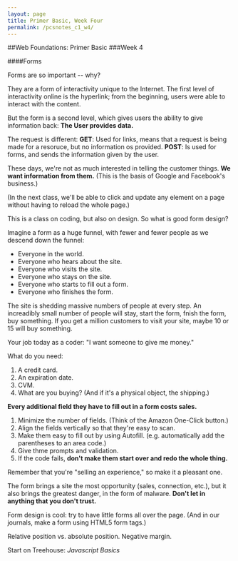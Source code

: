 ```yaml
---
layout: page
title: Primer Basic, Week Four
permalink: /pcsnotes_c1_w4/
---
```

##Web Foundations: Primer Basic
###Week 4

####Forms

Forms are so important -- why?

They are a form of interactivity unique to the Internet. The first level of interactivity online is the hyperlink; from the beginning, users were able to interact with the content.

But the form is a second level, which gives users the ability to give information back: **The User provides data.**

The request is different:
**GET**: Used for links, means that a request is being made for a resoruce, but no information os provided.
**POST**: Is used for forms, and sends the information given by the user.

These days, we're not as much interested in telling the customer things. **We want information from them.** (This is the basis of Google and Facebook's business.)

(In the next class, we'll be able to click and update any element on a page without having to reload the whole page.)

This is a class on coding, but also on design. So what is good form design?

Imagine a form as a huge funnel, with fewer and fewer people as we descend down the funnel:

* Everyone in the world.
* Everyone who hears about the site.
* Everyone who visits the site.
* Everyone who stays on the site.
* Everyone who starts to fill out a form.
* Everyone who finishes the form.

The site is shedding massive numbers of people at every step. An increadibly small number of people will stay, start the form, fnish the form, buy something. If you get a million customers to visit your site, maybe 10 or 15 will buy something.

Your job today as a coder: "I want someone to give me money."

What do you need: 

1. A credit card.
2. An expiration date.
3. CVM.
4. What are you buying? (And if it's a physical object, the shipping.)

**Every additional field they have to fill out in a form costs sales.**

1. Minimize the number of fields. (Think of the Amazon One-Click button.)
2. Align the fields vertically so that they're easy to scan.
3. Make them easy to fill out by using Autofill. (e.g. automatically add the parentheses to an area code.)
4. Give thme prompts and validation.
5. If the code fails, **don't make them start over and redo the whole thing.**

Remember that you're "selling an experience," so make it a pleasant one.

The form brings a site the most opportunity (sales, connection, etc.), but it also brings the greatest danger, in the form of malware. **Don't let in anything that you don't trust.**

Form design is cool: try to have little forms all over the page.  (And in our journals, make a form using HTML5 form tags.)

Relative position vs. absolute position.
Negative margin.

Start on Treehouse: *Javascript Basics*

